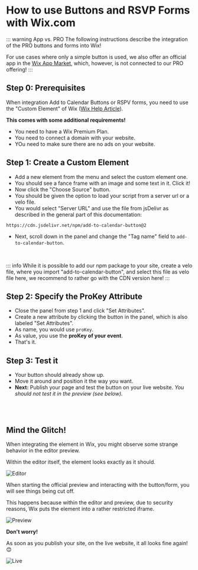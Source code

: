 
# How to use Buttons and RSVP Forms with Wix.com

::: warning App vs. PRO
The following instructions describe the integration of the PRO buttons and forms into Wix!

For use cases where only a simple button is used, we also offer an official app in the [Wix App Market](), which, however, is not connected to our PRO offering!
:::


## Step 0: Prerequisites

When integration Add to Calendar Buttons or RSPV forms, you need to use the "Custom Element" of Wix ([Wix Help Article](https://support.wix.com/en/article/wix-editor-adding-a-custom-element-to-your-site)).

**This comes with some additional requirements!**

* You need to have a Wix Premium Plan.
* You need to connect a domain with your website.
* YOu need to make sure there are no ads on your website.

## Step 1: Create a Custom Element

* Add a new element from the menu and select the custom element one.
* You should see a fance frame with an image and some text in it. Click it!
* Now click the "Choose Source" button.
* You should be given the option to load your script from a server url or a velo file.
* You would select "Server URL" and use the file from jsDelivr as described in the general part of this documentation:
```
https://cdn.jsdelivr.net/npm/add-to-calendar-button@2
```
* Next, scroll down in the panel and change the "Tag name" field to `add-to-calendar-button`.

<br />

::: info
While it is possible to add our npm package to your site, create a velo file, where you import "add-to-calendar-button", and select this file as velo file here, we recommend to rather go with the CDN version here!
:::

## Step 2: Specify the ProKey Attribute

* Close the panel from step 1 and click "Set Attributes".
* Create a new attribute by clicking the button in the panel, which is also labeled "Set Attributes".
* As name, you would use `proKey`.
* As value, you use the **proKey of your event**.
* That's it.

## Step 3: Test it

* Your button should already show up.
* Move it around and position it the way you want.
* **Next:** Publish your page and test the button on your live website. _You should not test it in the preview (see below)._

<br /><br />

## Mind the Glitch!

When integrating the element in Wix, you might observe some strange behavior in the editor preview.

Within the editor itself, the element looks exactly as it should.

![Editor](/screenshots/wix-editor.png)

When starting the official preview and interacting with the button/form, you will see things being cut off.

This happens because within the editor and preview, due to security reasons, Wix puts the element into a rather restricted iframe.

![Preview](/screenshots/wix-preview.png)

**Don't worry!**

As soon as you publish your site, on the live website, it all looks fine again! 😊

![Live](/screenshots/wix-public.png)
